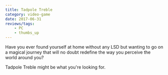 ```yaml
---
title: Tadpole Treble
category: video-game
date: 2017-06-31
reviews/tags:
    - PC
    - thumbs_up
---
```

Have you ever found yourself at home without any LSD but wanting to go on a magical journey that will no doubt redefine the way you perceive the world around you?

Tadpole Treble might be what you're looking for.
